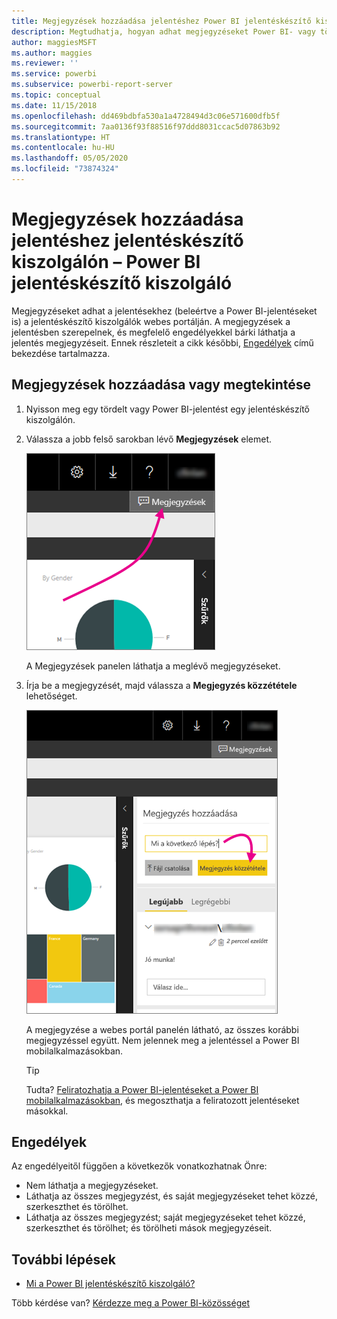 ```yaml
---
title: Megjegyzések hozzáadása jelentéshez Power BI jelentéskészítő kiszolgálón
description: Megtudhatja, hogyan adhat megjegyzéseket Power BI- vagy tördelt jelentéshez Power BI jelentéskészítő kiszolgálón vagy SQL Server Reporting Services jelentéskészítő kiszolgálón.
author: maggiesMSFT
ms.author: maggies
ms.reviewer: ''
ms.service: powerbi
ms.subservice: powerbi-report-server
ms.topic: conceptual
ms.date: 11/15/2018
ms.openlocfilehash: dd469bdbfa530a1a4728494d3c06e571600dfb5f
ms.sourcegitcommit: 7aa0136f93f88516f97ddd8031ccac5d07863b92
ms.translationtype: HT
ms.contentlocale: hu-HU
ms.lasthandoff: 05/05/2020
ms.locfileid: "73874324"
---
```

# <a name="add-comments-to-a-report-in-a-report-server---power-bi-report-server"></a>Megjegyzések hozzáadása jelentéshez jelentéskészítő kiszolgálón – Power BI jelentéskészítő kiszolgáló

Megjegyzéseket adhat a jelentésekhez (beleértve a Power BI-jelentéseket is) a jelentéskészítő kiszolgálók webes portálján. A megjegyzések a jelentésben szerepelnek, és megfelelő engedélyekkel bárki láthatja a jelentés megjegyzéseit. Ennek részleteit a cikk későbbi, [Engedélyek](#permissions) című bekezdése tartalmazza.

## <a name="add-or-view-comments"></a>Megjegyzések hozzáadása vagy megtekintése

1. Nyisson meg egy tördelt vagy Power BI-jelentést egy jelentéskészítő kiszolgálón.
2. Válassza a jobb felső sarokban lévő **Megjegyzések** elemet.

    ![Megjegyzések kiválasztása](media/add-comments/report-server-web-portal-comments-button.png)

    A Megjegyzések panelen láthatja a meglévő megjegyzéseket.
3. Írja be a megjegyzését, majd válassza a **Megjegyzés közzététele** lehetőséget.

    ![Megjegyzés közzététele](media/add-comments/report-server-web-portal-comments-pane.png)

    A megjegyzése a webes portál panelén látható, az összes korábbi megjegyzéssel együtt. Nem jelennek meg a jelentéssel a Power BI mobilalkalmazásokban.

   > [!TIP]
   > Tudta? [Feliratozhatja a Power BI-jelentéseket a Power BI mobilalkalmazásokban](../consumer/mobile/mobile-annotate-and-share-a-tile-from-the-mobile-apps.md), és megoszthatja a feliratozott jelentéseket másokkal.

## <a name="permissions"></a>Engedélyek

Az engedélyeitől függően a következők vonatkozhatnak Önre:

* Nem láthatja a megjegyzéseket.
* Láthatja az összes megjegyzést, és saját megjegyzéseket tehet közzé, szerkeszthet és törölhet.
* Láthatja az összes megjegyzést; saját megjegyzéseket tehet közzé, szerkeszthet és törölhet; és törölheti mások megjegyzéseit.

## <a name="next-steps"></a>További lépések
* [Mi a Power BI jelentéskészítő kiszolgáló?](get-started.md)  

Több kérdése van? [Kérdezze meg a Power BI-közösséget](https://community.powerbi.com/)

